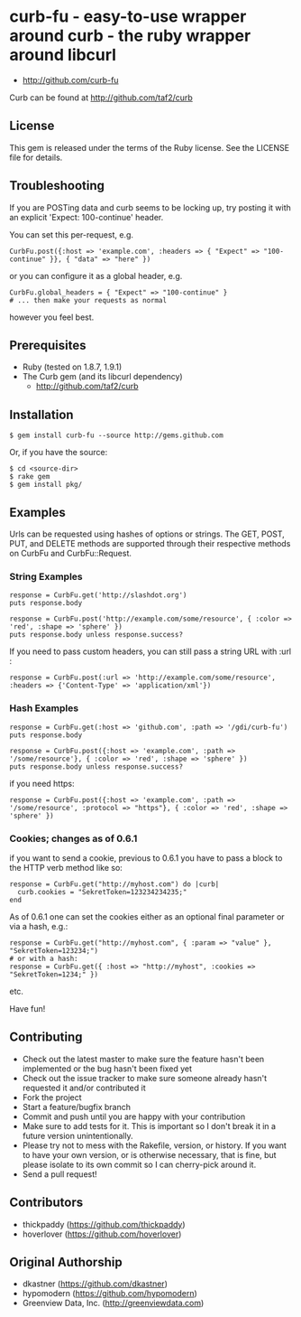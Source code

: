 # curb-fu - easy-to-use wrapper around curb - the ruby wrapper around libcurl

* http://github.com/curb-fu

Curb can be found at http://github.com/taf2/curb

## License

This gem is released under the terms of the Ruby license.  See the LICENSE file for details.

## Troubleshooting

If you are POSTing data and curb seems to be locking up, try posting it with an explicit 'Expect: 100-continue' header.

You can set this per-request, e.g.
    
    CurbFu.post({:host => 'example.com', :headers => { "Expect" => "100-continue" }}, { "data" => "here" })

or you can configure it as a global header, e.g.

    CurbFu.global_headers = { "Expect" => "100-continue" }
    # ... then make your requests as normal

however you feel best.

## Prerequisites

* Ruby (tested on 1.8.7, 1.9.1)
* The Curb gem (and its libcurl dependency)
  * http://github.com/taf2/curb

## Installation

    $ gem install curb-fu --source http://gems.github.com

Or, if you have the source:

    $ cd <source-dir>
    $ rake gem
    $ gem install pkg/

## Examples

Urls can be requested using hashes of options or strings.  The GET, POST, PUT, and DELETE methods are supported 
through their respective methods on CurbFu and CurbFu::Request. 

### String Examples

    response = CurbFu.get('http://slashdot.org')
    puts response.body

    response = CurbFu.post('http://example.com/some/resource', { :color => 'red', :shape => 'sphere' })
    puts response.body unless response.success?

If you need to pass custom headers, you can still pass a string URL with :url :

    response = CurbFu.post(:url => 'http://example.com/some/resource', :headers => {'Content-Type' => 'application/xml'})


### Hash Examples

    response = CurbFu.get(:host => 'github.com', :path => '/gdi/curb-fu')
    puts response.body

    response = CurbFu.post({:host => 'example.com', :path => '/some/resource'}, { :color => 'red', :shape => 'sphere' })
    puts response.body unless response.success?

if you need https:
    
    response = CurbFu.post({:host => 'example.com', :path => '/some/resource', :protocol => "https"}, { :color => 'red', :shape => 'sphere' })
    
### Cookies; changes as of 0.6.1

if you want to send a cookie, previous to 0.6.1 you have to pass a block to the HTTP verb method like so:

    response = CurbFu.get("http://myhost.com") do |curb|
      curb.cookies = "SekretToken=123234234235;"
    end

As of 0.6.1 one can set the cookies either as an optional final parameter or via a hash, e.g.:

    response = CurbFu.get("http://myhost.com", { :param => "value" }, "SekretToken=123234;")
    # or with a hash:
    response = CurbFu.get({ :host => "http://myhost", :cookies => "SekretToken=1234;" })

etc.

Have fun!

## Contributing

* Check out the latest master to make sure the feature hasn't been implemented or the bug hasn't been fixed yet
* Check out the issue tracker to make sure someone already hasn't requested it and/or contributed it
* Fork the project
* Start a feature/bugfix branch
* Commit and push until you are happy with your contribution
* Make sure to add tests for it. This is important so I don't break it in a future version unintentionally.
* Please try not to mess with the Rakefile, version, or history. If you want to have your own version, or is otherwise necessary, that is fine, but please isolate to its own commit so I can cherry-pick around it.
* Send a pull request!

## Contributors

* thickpaddy (https://github.com/thickpaddy)
* hoverlover (https://github.com/hoverlover)

## Original Authorship

* dkastner (https://github.com/dkastner)
* hypomodern (https://github.com/hypomodern)
* Greenview Data, Inc. (http://greenviewdata.com)
